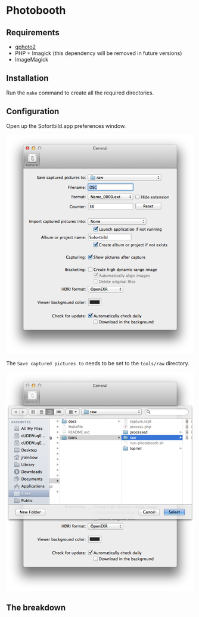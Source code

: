 # Photobooth


## Requirements

 * [gphoto2](http://www.gphoto.org/)
 * PHP + Imagick (this dependency will be removed in future versions)
 * ImageMagick


## Installation

Run the ```make``` command to create all the required directories.

## Configuration

Open up the Sofortbild.app preferences window.

![](https://github.com/justinrainbow/photobooth/raw/master/docs/images/sofortbild-preferences.png)

The `Save captured pictures to` needs to be set to the `tools/raw` directory.

![](https://github.com/justinrainbow/photobooth/raw/master/docs/images/sofortbild-preferences-dir.png)


## The breakdown

